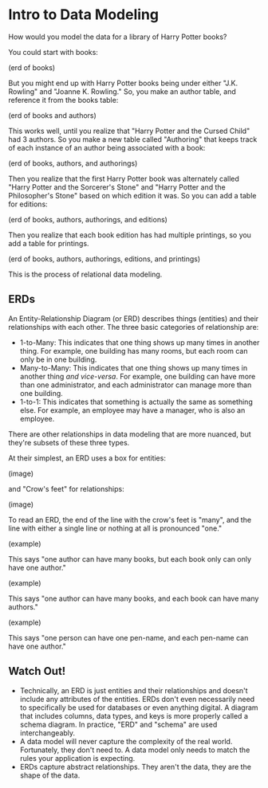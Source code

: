# Intro to Data Modeling

How would you model the data for a library of Harry Potter books?

You could start with books:

(erd of books)

But you might end up with Harry Potter books being under either "J.K. Rowling" and "Joanne K. Rowling." So, you make an author table, and reference it from the books table:

(erd of books and authors)

This works well, until you realize that "Harry Potter and the Cursed Child" had 3 authors. So you make a new table called "Authoring" that keeps track of each instance of an author being associated with a book:

(erd of books, authors, and authorings)

Then you realize that the first Harry Potter book was alternately called "Harry Potter and the Sorcerer's Stone" and "Harry Potter and the Philosopher's Stone" based on which edition it was. So you can add a table for editions:

(erd of books, authors, authorings, and editions)

Then you realize that each book edition has had multiple printings, so you add a table for printings.

(erd of books, authors, authorings, editions, and printings)

This is the process of relational data modeling.

## ERDs

An Entity-Relationship Diagram (or ERD) describes things (entities) and their relationships with each other. The three basic categories of relationship are:

* 1-to-Many: This indicates that one thing shows up many times in another thing. For example, one building has many rooms, but each room can only be in one building.
* Many-to-Many: This indicates that one thing shows up many times in another thing _and vice-versa_. For example, one building can have more than one administrator, and each administrator can manage more than one building.
* 1-to-1: This indicates that something is actually the same as something else. For example, an employee may have a manager, who is also an employee.

There are other relationships in data modeling that are more nuanced, but they're subsets of these three types.

At their simplest, an ERD uses a box for entities:

(image)

and "Crow's feet" for relationships:

(image)

To read an ERD, the end of the line with the crow's feet is "many", and the line with either a single line or nothing at all is pronounced "one."

(example)

This says "one author can have many books, but each book only can only have one author."

(example)

This says "one author can have many books, and each book can have many authors."

(example)

This says "one person can have one pen-name, and each pen-name can have one author."

## Watch Out!

* Technically, an ERD is just entities and their relationships and doesn't include any attributes of the entities. ERDs don't even necessarily need to specifically be used for databases or even anything digital. A diagram that includes columns, data types, and keys is more properly called a schema diagram. In practice, "ERD" and "schema" are used interchangeably.
* A data model will never capture the complexity of the real world. Fortunately, they don't need to. A data model only needs to match the rules your application is expecting.
* ERDs capture abstract relationships. They aren't the data, they are the shape of the data.
